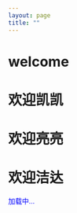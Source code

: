```yaml
---
layout: page
title: ""
---
```

# welcome

# 欢迎凯凯
# 欢迎亮亮
# 欢迎洁达

<div id="quote-container">
    <p id="quote">加载中...</p>
</div>
<style>
    #quote {
        font-family: Arial, sans-serif;
        color: blue;
    }
</style>
<script>
    // 发起网络请求获取名人名言
    fetch('https://api.xygeng.cn/openapi/one')
        .then(response => response.json())
        .then(data => {
            // 从响应中获取名言内容
            const quote = data.data.content;
            const origin = data.data.origin;
            // 将名言插入到页面中
            document.getElementById('quote').innerText = `"${quote}" —— ${origin}`;
        })
        .catch(error => {
            console.error('获取名人名言失败：', error);
            // 如果请求失败，显示错误消息
            document.getElementById('quote').innerText = '无法获取名言';
        });
</script>
